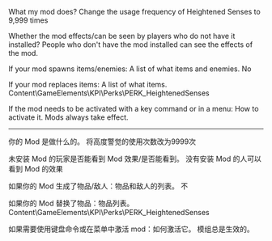 What my mod does?
Change the usage frequency of Heightened Senses to 9,999 times

Whether the mod effects/can be seen by players who do not have it installed?
People who don't have the mod installed can see the effects of the mod.

If your mod spawns items/enemies: A list of what items and enemies.
No

If your mod replaces items: A list of what items.
Content\GameElements\KPI\Perks\PERK_HeightenedSenses

If the mod needs to be activated with a key command or in a menu: How to activate it.
Mods always take effect.

____________________________________________________________________________

你的 Mod 是做什么的。
将高度警觉的使用次数改为9999次

未安装 Mod 的玩家是否能看到 Mod 效果/是否能看到。
没有安装 Mod 的人可以看到 Mod 的效果

如果你的 Mod 生成了物品/敌人：物品和敌人的列表。
不

如果你的 Mod 替换了物品：物品列表。
Content\GameElements\KPI\Perks\PERK_HeightenedSenses

如果需要使用键盘命令或在菜单中激活 mod：如何激活它。
模组总是生效的。
